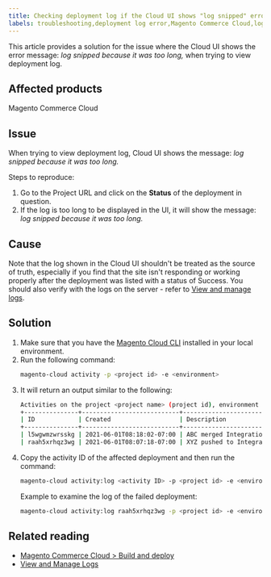 ```yaml
---
title: Checking deployment log if the Cloud UI shows "log snipped" error
labels: troubleshooting,deployment log error,Magento Commerce Cloud,log snipped,Cloud UI,manage log,
---
```


This article provides a solution for the issue where the Cloud UI shows the error message: *log snipped because it was too long,* when trying to view deployment log.

## Affected products
Magento Commerce Cloud

## Issue

When trying to view deployment log, Cloud UI shows the message: *log snipped because it was too long.*

Steps to reproduce:  

1. Go to the Project URL and click on the **Status** of the deployment in question.  
1. If the log is too long to be displayed in the UI, it will show the message: *log snipped because it was too long.*

## Cause

Note that the log shown in the Cloud UI shouldn't be treated as the source of truth, especially if you find that the site isn't responding or working properly after the deployment was listed with a status of Success. You should also verify with the logs on the server - refer to [View and manage logs](https://devdocs.magento.com/cloud/project/log-locations.html).

## Solution

1. Make sure that you have the [Magento Cloud CLI](https://devdocs.magento.com/cloud/reference/cli-ref-topic.html) installed in your local environment.
1. Run the following command:
    ```bash
    magento-cloud activity -p <project id> -e <environment>
    ```
1. It will return an output similar to the following:
    ```bash
    Activities on the project <project name> (project id), environment <environment>:
    +---------------+---------------------------+---------------------------------------------+----------+----------+---------+
    | ID            | Created                   | Description                                 | Progress | State    | Result  |
    +---------------+---------------------------+---------------------------------------------+----------+----------+---------+
    | l5wgwmzwrsskg | 2021-06-01T08:18:02-07:00 | ABC merged Integration into Staging | 100%     | complete | success |
    | raah5xrhqz3wg | 2021-06-01T08:07:18-07:00 | XYZ pushed to Integration           | 100%     | complete | failure |
    ```
1. Copy the activity ID of the affected deployment and then run the command:
    ```bash
    magento-cloud activity:log <activity ID> -p <project id> -e <environment>
    ```  
    Example to examine the log of the failed deployment:
    ```bash
    magento-cloud activity:log raah5xrhqz3wg -p <project id> -e <environment>
    ```

## Related reading

* [Magento Commerce Cloud > Build and deploy](https://devdocs.magento.com/cloud/project/magento-env-yaml.html)
* [View and Manage Logs](https://devdocs.magento.com/cloud/project/log-locations.html)
